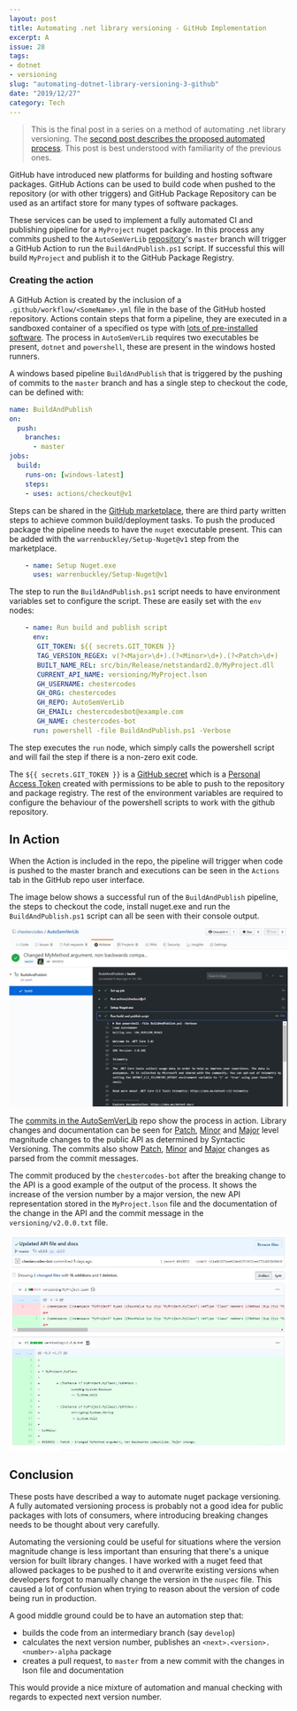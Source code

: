 ```yaml
---
layout: post
title: Automating .net library versioning - GitHub Implementation
excerpt: A 
issue: 28
tags: 
- dotnet
- versioning
slug: "automating-dotnet-library-versioning-3-github"
date: "2019/12/27"
category: Tech
---
```


> This is the final post in a series on a method of automating .net library versioning. The [second post describes the proposed automated process](/automating-dotnet-library-versioning-2-process). This post is best understood with familiarity of the previous ones.


GitHub have introduced new platforms for building and hosting software packages. GitHub Actions can be used to build code when pushed to the repository (or with other triggers) and GitHub Package Repository can be used as an artifact store for many types of software packages. 

These services can be used to implement a fully automated CI and publishing pipeline for a `MyProject` nuget package. In this process any commits pushed to the `AutoSemVerLib` [repository](https://github.com/chestercodes/AutoSemVerLib/)'s `master` branch will trigger a GitHub Action to run the `BuildAndPublish.ps1` script. If successful this will build `MyProject` and publish it to the GitHub Package Registry.

### Creating the action

A GitHub Action is created by the inclusion of a `.github/workflow/<SomeName>.yml` file in the base of the GitHub hosted repository. Actions contain steps that form a pipeline, they are executed in a sandboxed container of a specified os type with [lots of pre-installed software](https://help.github.com/en/actions/automating-your-workflow-with-github-actions/software-installed-on-github-hosted-runners).
The process in `AutoSemVerLib` requires two executables be present, `dotnet` and `powershell`, these are present in the windows hosted runners.

A windows based pipeline `BuildAndPublish` that is triggered by the pushing of commits to the `master` branch and has a single step to checkout the code, can be defined with:

``` yaml
name: BuildAndPublish
on:
  push:
    branches:
      - master
jobs:
  build:
    runs-on: [windows-latest]
    steps:
    - uses: actions/checkout@v1
```

Steps can be shared in the [GitHub marketplace](https://github.com/marketplace?type=actions), there are third party written steps to achieve common build/deployment tasks. 
To push the produced package the pipeline needs to have the `nuget` executable present. This can be added with the `warrenbuckley/Setup-Nuget@v1` step from the marketplace. 

``` yaml
    - name: Setup Nuget.exe
      uses: warrenbuckley/Setup-Nuget@v1
```

The step to run the `BuildAndPublish.ps1` script needs to have environment variables set to configure the script. These are easily set with the `env` nodes:

``` yaml
    - name: Run build and publish script
      env:
       GIT_TOKEN: ${{ secrets.GIT_TOKEN }}
       TAG_VERSION_REGEX: v(?<Major>\d+).(?<Minor>\d+).(?<Patch>\d+)
       BUILT_NAME_REL: src/bin/Release/netstandard2.0/MyProject.dll
       CURRENT_API_NAME: versioning/MyProject.lson
       GH_USERNAME: chestercodes
       GH_ORG: chestercodes
       GH_REPO: AutoSemVerLib
       GH_EMAIL: chestercodesbot@example.com
       GH_NAME: chestercodes-bot                            
      run: powershell -file BuildAndPublish.ps1 -Verbose
```

The step executes the `run` node, which simply calls the powershell script and will fail the step if there is a non-zero exit code.

The `${{ secrets.GIT_TOKEN }}` is a [GitHub secret](https://help.github.com/en/actions/automating-your-workflow-with-github-actions/creating-and-using-encrypted-secrets) which is a [Personal Access Token](https://help.github.com/en/github/authenticating-to-github/creating-a-personal-access-token-for-the-command-line) created with permissions to be able to push to the repository and package registry. The rest of the environment variables are required to configure the behaviour of the powershell scripts to work with the github repository.

## In Action

When the Action is included in the repo, the pipeline will trigger when code is pushed to the master branch and executions can be seen in the `Actions` tab in the GitHub repo user interface.

The image below shows a successful run of the `BuildAndPublish` pipeline, the steps to checkout the code, install nuget.exe and run the `BuildAndPublish.ps1` script can all be seen with their console output. 

![PipelineRunning](PipelineRunning.jpg)


The [commits in the AutoSemVerLib](https://github.com/chestercodes/AutoSemVerLib/commits/master) repo show the process in action. Library changes and documentation can be seen for [Patch](https://github.com/chestercodes/AutoSemVerLib/compare/v1.0.0...v1.0.1), [Minor](https://github.com/chestercodes/AutoSemVerLib/compare/v1.0.1...v1.1.0) and [Major](https://github.com/chestercodes/AutoSemVerLib/compare/v1.1.0...v2.0.0) level magnitude changes to the public API as determined by Syntactic Versioning. The commits also show [Patch](https://github.com/chestercodes/AutoSemVerLib/compare/v2.0.0...v2.0.1), [Minor](https://github.com/chestercodes/AutoSemVerLib/compare/v2.0.1...v2.1.0) and [Major](https://github.com/chestercodes/AutoSemVerLib/compare/v2.1.0...v3.0.0) changes as parsed from the commit messages.

The commit produced by the `chestercodes-bot` after the breaking change to the API is a good example of the output of the process. It shows the increase of the version number by a major version, the new API representation stored in the `MyProject.lson` file and the documentation of the change in the API and the commit message in the `versioning/v2.0.0.txt` file.

![Commit](BreakingApiChange.jpg)

## Conclusion

These posts have described a way to automate nuget package versioning. 
A fully automated versioning process is probably not a good idea for public packages with lots of consumers, where introducing breaking changes needs to be thought about very carefully. 

Automating the versioning could be useful for situations where the version magnitude change is less important than ensuring that there's a unique version for built library changes. I have worked with a nuget feed that allowed packages to be pushed to it and overwrite existing versions when developers forgot to manually change the version in the `nuspec` file. This caused a lot of confusion when trying to reason about the version of code being run in production.

A good middle ground could be to have an automation step that:

- builds the code from an intermediary branch (say `develop`)
- calculates the next version number, publishes an `<next>.<version>.<number>-alpha` package
- creates a pull request, to `master` from a new commit with the changes in lson file and documentation

This would provide a nice mixture of automation and manual checking with regards to expected next version number.
